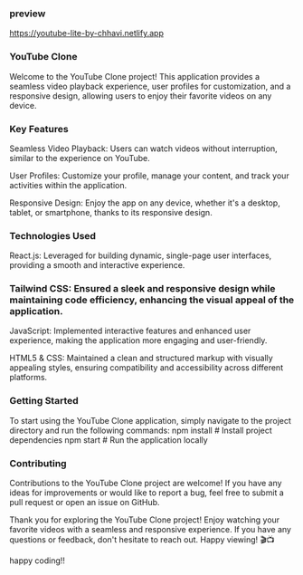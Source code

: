 ### preview
https://youtube-lite-by-chhavi.netlify.app

### YouTube Clone
Welcome to the YouTube Clone project! This application provides a seamless video playback experience, user profiles for customization, and a responsive design, allowing users to enjoy their favorite videos on any device.

### Key Features
Seamless Video Playback: Users can watch videos without interruption, similar to the experience on YouTube.

User Profiles: Customize your profile, manage your content, and track your activities within the application.

Responsive Design: Enjoy the app on any device, whether it's a desktop, tablet, or smartphone, thanks to its responsive design.

### Technologies Used
React.js: Leveraged for building dynamic, single-page user interfaces, providing a smooth and interactive experience.

### Tailwind CSS: Ensured a sleek and responsive design while maintaining code efficiency, enhancing the visual appeal of the application.

JavaScript: Implemented interactive features and enhanced user experience, making the application more engaging and user-friendly.

HTML5 & CSS: Maintained a clean and structured markup with visually appealing styles, ensuring compatibility and accessibility across different platforms.

### Getting Started

To start using the YouTube Clone application, simply navigate to the project directory and run the following commands:
npm install   # Install project dependencies
npm start # Run the application locally

### Contributing
Contributions to the YouTube Clone project are welcome! If you have any ideas for improvements or would like to report a bug, feel free to submit a pull request or open an issue on GitHub.

Thank you for exploring the YouTube Clone project! Enjoy watching your favorite videos with a seamless and responsive experience. If you have any questions or feedback, don't hesitate to reach out. Happy viewing! 🎬📺

happy coding!!
